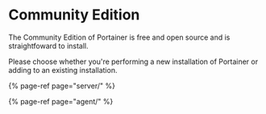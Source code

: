 # Community Edition

The Community Edition of Portainer is free and open source and is straightfoward to install. 

Please choose whether you're performing a new installation of Portainer or adding to an existing installation.

{% page-ref page="server/" %}

{% page-ref page="agent/" %}



